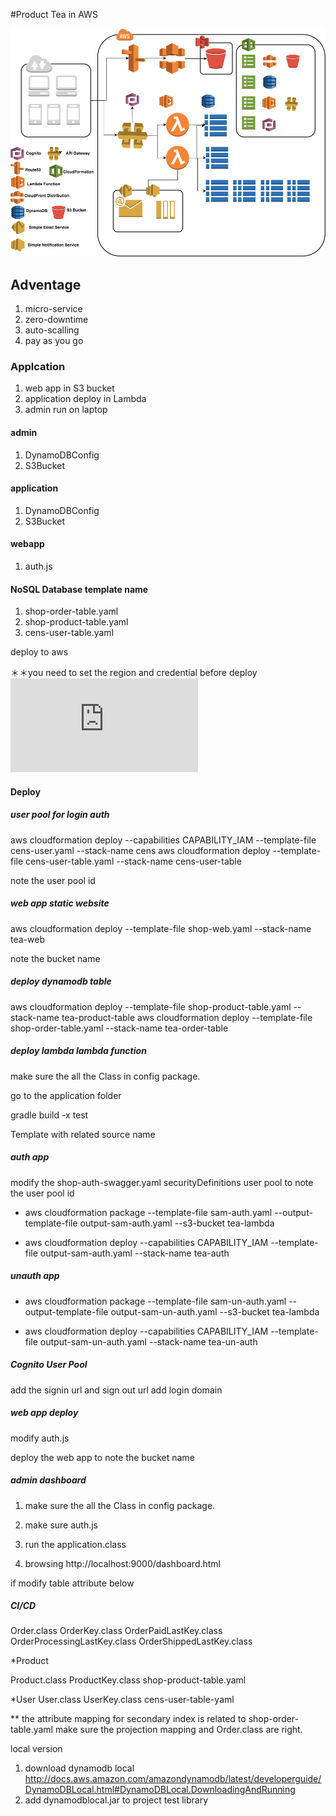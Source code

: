 #Product Tea in AWS

![alt text](./product-tea.png)

## Adventage
1. micro-service
2. zero-downtime
3. auto-scalling
4. pay as you go


### Applcation ###

1. web app in S3 bucket
2. application deploy in Lambda
3. admin run on laptop

#### admin ####

1. DynamoDBConfig
2. S3Bucket

#### application ####

1. DynamoDBConfig
2. S3Bucket

#### webapp ####

1. auth.js


#### NoSQL Database template name ####

1. shop-order-table.yaml 
2. shop-product-table.yaml
3. cens-user-table.yaml


deploy to aws 

＊＊you need to set the region and credential before deploy
![alt text](https://docs.aws.amazon.com/cli/latest/userguide/cli-chap-welcome.html)

 
#### Deploy ####

##### user pool for login auth #####
aws cloudformation deploy --capabilities CAPABILITY_IAM --template-file cens-user.yaml --stack-name cens
aws cloudformation deploy --template-file cens-user-table.yaml --stack-name cens-user-table

note the user pool id


##### web app static website #####
aws cloudformation deploy --template-file shop-web.yaml --stack-name tea-web

note the bucket name
 
##### deploy dynamodb table #####
aws cloudformation deploy --template-file shop-product-table.yaml --stack-name tea-product-table
aws cloudformation deploy --template-file shop-order-table.yaml --stack-name tea-order-table

##### deploy lambda lambda function

make sure the all the Class in config package.

go to the application folder

gradle build -x test 

Template with related source name

##### auth app ##### 

modify the shop-auth-swagger.yaml securityDefinitions user pool to note the user pool id

- aws cloudformation package --template-file sam-auth.yaml --output-template-file output-sam-auth.yaml --s3-bucket tea-lambda

- aws cloudformation deploy --capabilities CAPABILITY_IAM --template-file output-sam-auth.yaml --stack-name tea-auth

##### unauth app #####

- aws cloudformation package --template-file sam-un-auth.yaml --output-template-file output-sam-un-auth.yaml --s3-bucket tea-lambda

- aws cloudformation deploy --capabilities CAPABILITY_IAM --template-file output-sam-un-auth.yaml --stack-name tea-un-auth

##### Cognito User Pool #####

add the signin url and sign out url
add login domain 


##### web app deploy #####

modify auth.js 

deploy the web app to note the bucket name

##### admin dashboard #####

1. make sure the all the Class in config package.

2. make sure auth.js

3. run the application.class

4. browsing http://localhost:9000/dashboard.html

if modify table attribute below


##### CI/CD #####

Order.class OrderKey.class OrderPaidLastKey.class OrderProcessingLastKey.class OrderShippedLastKey.class 

*Product

Product.class ProductKey.class
shop-product-table.yaml

*User
User.class UserKey.class
cens-user-table-yaml


** the attribute mapping for secondary index is related to shop-order-table.yaml
make sure the projection mapping and Order.class are right.

local version

1. download dynamodb local 
 http://docs.aws.amazon.com/amazondynamodb/latest/developerguide/DynamoDBLocal.html#DynamoDBLocal.DownloadingAndRunning
2. add dynamodblocal.jar to project test library